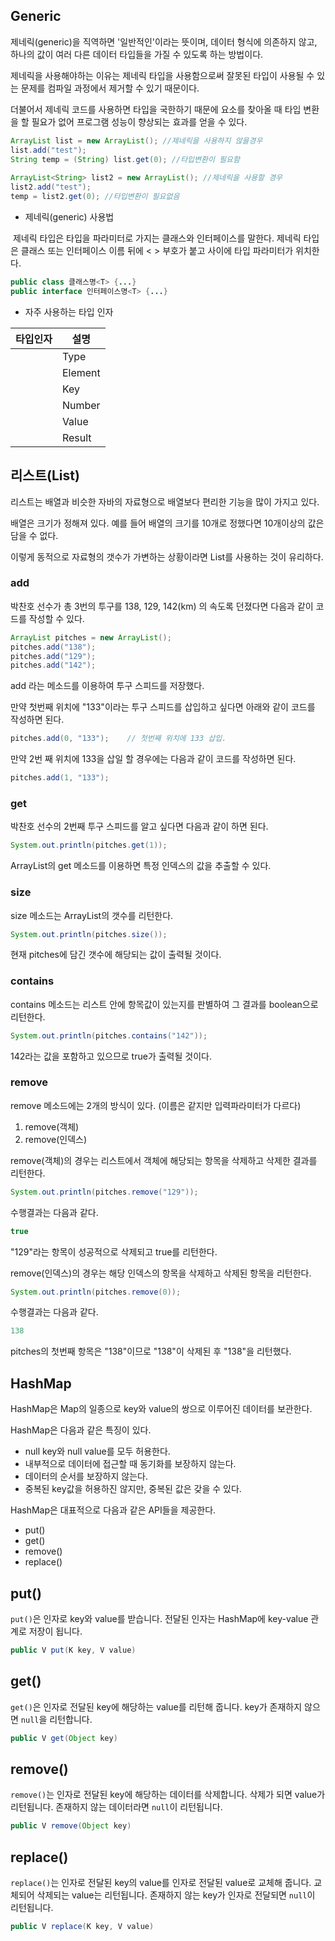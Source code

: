 ## Generic

제네릭(generic)을 직역하면 '일반적인'이라는 뜻이며, 데이터 형식에 의존하지 않고, 하나의 값이 여러 다른 데이터 타입들을 가질 수 있도록 하는 방법이다.

제네릭을 사용해야하는 이유는 제네릭 타입을 사용함으로써 잘못된 타입이 사용될 수 있는 문제를 컴파일 과정에서 제거할 수 있기 때문이다.

더불어서 제네릭 코드를 사용하면 타입을 국한하기 때문에 요소를 찾아올 때 타입 변환을 할 필요가 없어 프로그램 성능이 향상되는 효과를 얻을 수 있다.

```java
ArrayList list = new ArrayList(); //제네릭을 사용하지 않을경우
list.add("test");
String temp = (String) list.get(0); //타입변환이 필요함
        
ArrayList<String> list2 = new ArrayList(); //제네릭을 사용할 경우
list2.add("test");
temp = list2.get(0); //타입변환이 필요없음
```

* 제네릭(generic) 사용법

​       제네릭 타입은 타입을 파라미터로 가지는 클래스와 인터페이스를 말한다. 제네릭 타입은 클래스 또는 인터페이스 이름 뒤에 < > 부호가 붙고 사이에 타입 파라미터가 위치한다.

  ```java
  public class 클래스명<T> {...}
  public interface 인터페이스명<T> {...}
  ```

* 자주 사용하는 타입 인자

| 타입인자 | 설명    |
| -------- | ------- |
| <T>      | Type    |
| <E>      | Element |
| <K>      | Key     |
| <N>      | Number  |
| <V>      | Value   |
| <R>      | Result  |

## 리스트(List)

리스트는 배열과 비슷한 자바의 자료형으로 배열보다 편리한 기능을 많이 가지고 있다.

배열은 크기가 정해져 있다. 예를 들어 배열의 크기를 10개로 정했다면 10개이상의 값은 담을 수 없다.

이렇게 동적으로 자료형의 갯수가 가변하는 상황이라면 List를 사용하는 것이 유리하다.

### add

박찬호 선수가 총 3번의 투구를 138, 129, 142(km) 의 속도록 던졌다면 다음과 같이 코드를 작성할 수 있다.

```java
ArrayList pitches = new ArrayList();
pitches.add("138");
pitches.add("129");
pitches.add("142");
```

add 라는 메소드를 이용하여 투구 스피드를 저장했다.

만약 첫번째 위치에 "133"이라는 투구 스피드를 삽입하고 싶다면 아래와 같이 코드를 작성하면 된다.

```java
pitches.add(0, "133");    // 첫번째 위치에 133 삽입.
```

만약 2번 째 위치에 133을 삽일 할 경우에는 다음과 같이 코드를 작성하면 된다.

```java
pitches.add(1, "133");
```

### get

박찬호 선수의 2번째 투구 스피드를 알고 싶다면 다음과 같이 하면 된다.

```java
System.out.println(pitches.get(1));
```

ArrayList의 get 메소드를 이용하면 특정 인덱스의 값을 추출할 수 있다.

### size

size 메소드는 ArrayList의 갯수를 리턴한다.

```java
System.out.println(pitches.size());
```

현재 pitches에 담긴 갯수에 해당되는 값이 출력될 것이다.

### contains

contains 메소드는 리스트 안에 항목값이 있는지를 판별하여 그 결과를 boolean으로 리턴한다.

```java
System.out.println(pitches.contains("142"));
```

142라는 값을 포함하고 있으므로 true가 출력될 것이다.

### remove

remove 메소드에는 2개의 방식이 있다. (이름은 같지만 입력파라미터가 다르다)

1. remove(객체)
2. remove(인덱스)

remove(객체)의 경우는 리스트에서 객체에 해당되는 항목을 삭제하고 삭제한 결과를 리턴한다.

```java
System.out.println(pitches.remove("129"));
```

수행결과는 다음과 같다.

```java
true
```

"129"라는 항목이 성공적으로 삭제되고 true를 리턴한다.

remove(인덱스)의 경우는 해당 인덱스의 항목을 삭제하고 삭제된 항목을 리턴한다.

```java
System.out.println(pitches.remove(0));
```

수행결과는 다음과 같다.

```java
138
```

pitches의 첫번째 항목은 "138"이므로 "138"이 삭제된 후 "138"을 리턴했다.

## HashMap

HashMap은 Map의 일종으로 key와 value의 쌍으로 이루어진 데이터를 보관한다.

HashMap은 다음과 같은 특징이 있다.

- null key와 null value를 모두 허용한다.
- 내부적으로 데이터에 접근할 때 동기화를 보장하지 않는다.
- 데이터의 순서를 보장하지 않는다.
- 중복된 key값을 허용하진 않지만, 중복된 값은 갖을 수 있다.

HashMap은 대표적으로 다음과 같은 API들을 제공한다.

- put()
- get()
- remove()
- replace()

## put()

`put()`은 인자로 key와 value를 받습니다. 전달된 인자는 HashMap에 key-value 관계로 저장이 됩니다.

```java
public V put(K key, V value)
```

## get()

`get()`은 인자로 전달된 key에 해당하는 value를 리턴해 줍니다. key가 존재하지 않으면 `null`을 리턴합니다.

```java
public V get(Object key)
```

## remove()

`remove()`는 인자로 전달된 key에 해당하는 데이터를 삭제합니다. 삭제가 되면 value가 리턴됩니다. 존재하지 않는 데이터라면 `null`이 리턴됩니다.

```java
public V remove(Object key)
```

## replace()

`replace()`는 인자로 전달된 key의 value를 인자로 전달된 value로 교체해 줍니다. 교체되어 삭제되는 value는 리턴됩니다. 존재하지 않는 key가 인자로 전달되면 `null`이 리턴됩니다.

```java
public V replace(K key, V value)
```